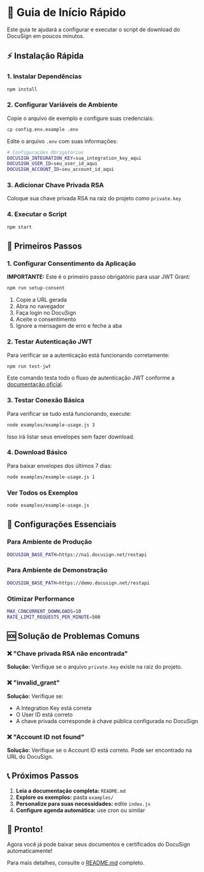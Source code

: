 # 🚀 Guia de Início Rápido

Este guia te ajudará a configurar e executar o script de download do DocuSign em poucos minutos.

## ⚡ Instalação Rápida

### 1. Instalar Dependências
```bash
npm install
```

### 2. Configurar Variáveis de Ambiente
Copie o arquivo de exemplo e configure suas credenciais:
```bash
cp config.env.example .env
```

Edite o arquivo `.env` com suas informações:
```bash
# Configurações Obrigatórias
DOCUSIGN_INTEGRATION_KEY=sua_integration_key_aqui
DOCUSIGN_USER_ID=seu_user_id_aqui
DOCUSIGN_ACCOUNT_ID=seu_account_id_aqui
```

### 3. Adicionar Chave Privada RSA
Coloque sua chave privada RSA na raiz do projeto como `private.key`

### 4. Executar o Script
```bash
npm start
```

## 🎯 Primeiros Passos

### 1. Configurar Consentimento da Aplicação
**IMPORTANTE:** Este é o primeiro passo obrigatório para usar JWT Grant:
```bash
npm run setup-consent
```
1. Copie a URL gerada
2. Abra no navegador
3. Faça login no DocuSign
4. Aceite o consentimento
5. Ignore a mensagem de erro e feche a aba

### 2. Testar Autenticação JWT
Para verificar se a autenticação está funcionando corretamente:
```bash
npm run test-jwt
```
Este comando testa todo o fluxo de autenticação JWT conforme a [documentação oficial](https://developers.docusign.com/platform/auth/jwt-get-token/).

### 3. Testar Conexão Básica
Para verificar se tudo está funcionando, execute:
```bash
node examples/example-usage.js 3
```
Isso irá listar seus envelopes sem fazer download.

### 4. Download Básico
Para baixar envelopes dos últimos 7 dias:
```bash
node examples/example-usage.js 1
```

### Ver Todos os Exemplos
```bash
node examples/example-usage.js
```

## 🔧 Configurações Essenciais

### Para Ambiente de Produção
```bash
DOCUSIGN_BASE_PATH=https://na1.docusign.net/restapi
```

### Para Ambiente de Demonstração
```bash
DOCUSIGN_BASE_PATH=https://demo.docusign.net/restapi
```

### Otimizar Performance
```bash
MAX_CONCURRENT_DOWNLOADS=10
RATE_LIMIT_REQUESTS_PER_MINUTE=500
```

## 🆘 Solução de Problemas Comuns

### ❌ "Chave privada RSA não encontrada"
**Solução:** Verifique se o arquivo `private.key` existe na raiz do projeto.

### ❌ "invalid_grant"
**Solução:** Verifique se:
- A Integration Key está correta
- O User ID está correto
- A chave privada corresponde à chave pública configurada no DocuSign

### ❌ "Account ID not found"
**Solução:** Verifique se o Account ID está correto. Pode ser encontrado na URL do DocuSign.

## 📞 Próximos Passos

1. **Leia a documentação completa:** `README.md`
2. **Explore os exemplos:** pasta `examples/`
3. **Personalize para suas necessidades:** edite `index.js`
4. **Configure agenda automática:** use cron ou similar

## 🎉 Pronto!

Agora você já pode baixar seus documentos e certificados do DocuSign automaticamente!

Para mais detalhes, consulte o [README.md](./README.md) completo. 